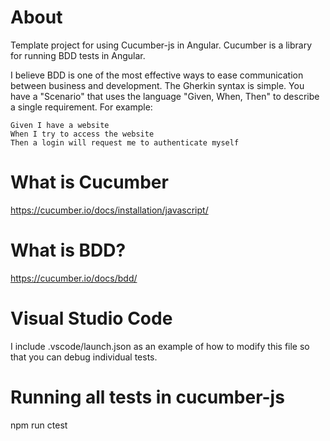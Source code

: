 # About

Template project for using Cucumber-js in Angular.  Cucumber is a library for running BDD tests in Angular.

I believe BDD is one of the most effective ways to ease communication between business and development.  The Gherkin syntax is simple.  You have a "Scenario" that uses the language "Given, When, Then" to describe a single requirement.  For example:

```
Given I have a website  
When I try to access the website  
Then a login will request me to authenticate myself
```

# What is Cucumber

https://cucumber.io/docs/installation/javascript/

# What is BDD?

https://cucumber.io/docs/bdd/

# Visual Studio Code

I include .vscode/launch.json as an example of how to modify this file so that you can debug individual tests. 

# Running all tests in cucumber-js

npm run ctest